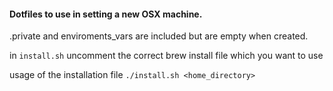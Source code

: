 #### Dotfiles to use in setting a new OSX machine.

.private and enviroments_vars are included but are empty when created.

in `install.sh` uncomment the correct brew install file which you want to use

usage of the installation file 
```./install.sh <home_directory>```